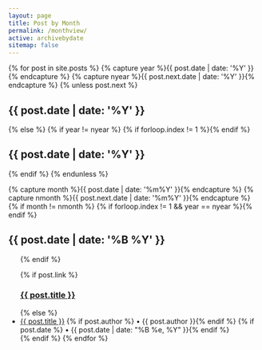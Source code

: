 ```yaml
---
layout: page
title: Post by Month
permalink: /monthview/
active: archivebydate
sitemap: false
---
```


<div id="index">
{% for post in site.posts %}
  {% capture year %}{{ post.date | date: '%Y' }}{% endcapture %}
  {% capture nyear %}{{ post.next.date | date: '%Y' }}{% endcapture %}
  {% unless post.next %}
    <h2 class="archivetitletopbottom">{{ post.date | date: '%Y' }}</h2>
  {% else %}
    {% if year != nyear %}
      {% if forloop.index != 1 %}</ul><!-- year -->{% endif %}
      <h2 class="archivetitletopbottom">{{ post.date | date: '%Y' }}</h2>
    {% endif %}
  {% endunless %}

  {% capture month %}{{ post.date | date: '%m%Y' }}{% endcapture %}
  {% capture nmonth %}{{ post.next.date | date: '%m%Y' }}{% endcapture %}
  {% if month != nmonth %}
    {% if forloop.index != 1 && year == nyear %}</ul><!-- month -->{% endif %}
    <h2 class="archivetitle">{{ post.date | date: '%B %Y' }}</h2><ul>
  {% endif %}

  {% if post.link %}
    <h3 class="link-post">
      <a href="{{ site.baseurl }}{{ post.url }}" title="{{ post.title }}">{{ post.title }}</a>
      <a href="{{ post.link }}" target="_blank" title="{{ post.title }}">
        <i class="fa fa-link"></i>
      </a>
    </h3>
  {% else %}
    <li>
      <a href="{{ post.url | prepend: site.baseurl }}">{{ post.title }}</a>
      {% if post.author %} • {{ post.author }}{% endif %}
      {% if post.date %} • {{ post.date | date: "%B %e, %Y" }}{% endif %}
    </li>
  {% endif %}
{% endfor %}
</ul>

</div>